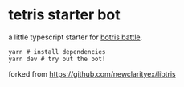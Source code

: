 # tetris starter bot

a little typescript starter for [botris battle](https://botrisbattle.com/).

```
yarn # install dependencies
yarn dev # try out the bot!
```

forked from https://github.com/newclarityex/libtris